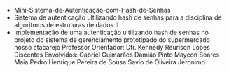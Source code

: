 - Mini-Sistema-de-Autenticação-com-Hash-de-Senhas
- Sistema de autenticação ultilizando hash de senhas para a disciplina de algoritmos de estruturas de dados II
- Implementação de uma autenticação ultilizando hash de senhas no projeto do sistema de gerenciamento prototipado do supermercado nosso atacarejo
Professor Orientador: Dtr. Kennedy Reurison Lopes
Discentes Envolvidos: Gabriel Guimarães Damião Pinto
                      Maycon Soares Maia
                      Pedro Henrique Pereira de Sousa
                      Savio de Oliveira Jeronimo
